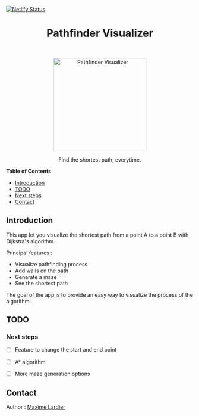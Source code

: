 [![Netlify Status](https://api.netlify.com/api/v1/badges/50bcecff-9cf2-4c5f-a5b4-7b0c492d7cb2/deploy-status)](https://app.netlify.com/sites/algo-pathfinding-visualizer/deploys)

<h1 align="center">Pathfinder Visualizer</h1>  <br>
<p align="center">
    <a href="#">
        <img alt="Pathfinder Visualizer" title="Pathfinder Visualizer" src="https://i.imgur.com/sAa2Txk.png" width="250">
    </a>
</p>
<p align="center">Find the shortest path, everytime.</p>

**Table of Contents**

-  [Introduction](#introduction)
-  [TODO](#todo)
-  [Next steps](#next-steps)
-  [Contact](#contact)

## Introduction

This app let you visualize the shortest path from a point A to a point B with Dijkstra's algorithm.

Principal features :
- Visualize pathfinding process
- Add walls on the path
- Generate a maze
- See the shortest path

The goal of the app is to provide an easy way to visualize the process of the algorithm.

## TODO

### Next steps

- [ ] Feature to change the start and end point

- [ ] A* algorithm

- [ ] More maze generation options
 
## Contact

Author : [Maxime Lardier](mailto:maxime.lardier@gmail.com)
